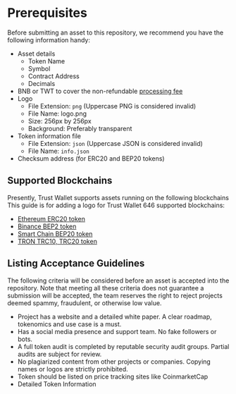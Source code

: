 # Prerequisites
Before submitting an asset to this repository, we recommend you have the following information handy:
 - Asset details
    - Token Name
    - Symbol
    - Contract Address
    - Decimals
 - BNB or TWT to cover the non-refundable [processing fee](pr-fee.md)
 - Logo
    - File Extension:  `png` (Uppercase  PNG  is considered invalid)
    - File Name: logo.png
    - Size:  256px by 256px
    - Background: Preferably transparent
 - Token information file
    - File Extension:  `json` (Uppercase  JSON  is considered invalid)
    - File Name: `info.json`
- Checksum address (for ERC20 and BEP20 tokens)

## Supported Blockchains
Presently, Trust Wallet supports assets running on the following blockchains
This guide is for adding a logo for  Trust Wallet 646 supported blockchains:

 - [Ethereum ERC20 token](assets/blockchains/ethereum/assets)
 - [Binance BEP2 token](assets/blockchains/binance/assets)
 - [Smart Chain BEP20 token](assets/blockchains/smartchain/assets)
 - [TRON TRC10, TRC20 token](assets/blockchains/tron/assets)

## Listing Acceptance Guidelines
The following criteria will be considered before an asset is accepted into the repository. Note that meeting all these criteria does not guarantee a submission will be accepted, the team reserves the right to reject projects deemed spammy, fraudulent, or otherwise low value.
 - Project has a website and a detailed white paper. A clear roadmap, tokenomics and use case is a must.
 - Has a social media presence and support team. No fake followers or bots.
 - A full token audit is completed by reputable security audit groups. Partial audits are subject for review.
 - No plagiarized content from other projects or companies. Copying names or logos are strictly prohibited.
 - Token should be listed on price tracking sites like CoinmarketCap
 - Detailed Token Information
